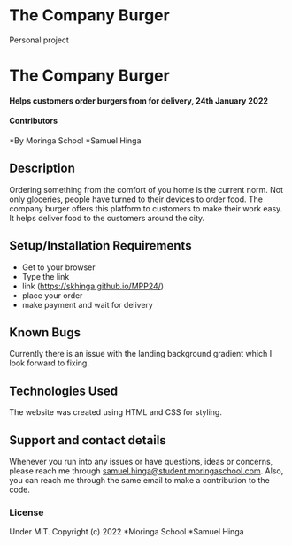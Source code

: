 # The Company Burger
Personal project
# The Company Burger
#### Helps customers order burgers from for delivery, 24th January 2022
#### Contributors
*By Moringa School
*Samuel Hinga
## Description
Ordering something from the comfort of you home is the current norm. Not only gloceries, people have turned to their devices to order food. The company burger offers this platform to customers to make their work easy. It helps deliver food to the customers around the city.
## Setup/Installation Requirements
* Get to your browser
* Type the link
* link (https://skhinga.github.io/MPP24/)
* place your order
* make payment and wait for delivery
## Known Bugs
Currently there is an issue with the landing background gradient which I look forward to fixing.
## Technologies Used
The website was created using HTML and CSS for styling.
## Support and contact details
Whenever you run into any issues or have questions, ideas or concerns, please reach me through samuel.hinga@student.moringaschool.com.  Also, you can reach me through the same email to make a contribution to the code.
### License
Under MIT.
Copyright (c) 2022 *Moringa School *Samuel Hinga
